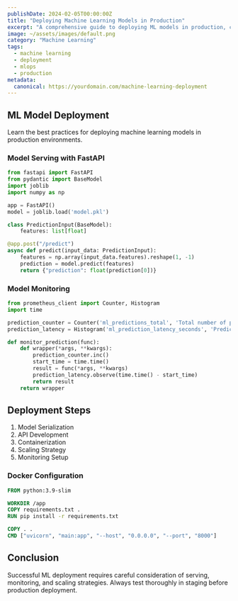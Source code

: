 ```yaml
---
publishDate: 2024-02-05T00:00:00Z
title: "Deploying Machine Learning Models in Production"
excerpt: "A comprehensive guide to deploying ML models in production, covering containerization, scaling, and monitoring."
image: ~/assets/images/default.png
category: "Machine Learning"
tags:
  - machine learning
  - deployment
  - mlops
  - production
metadata:
  canonical: https://yourdomain.com/machine-learning-deployment
---
```


## ML Model Deployment

Learn the best practices for deploying machine learning models in production environments.

### Model Serving with FastAPI

```python
from fastapi import FastAPI
from pydantic import BaseModel
import joblib
import numpy as np

app = FastAPI()
model = joblib.load('model.pkl')

class PredictionInput(BaseModel):
    features: list[float]

@app.post("/predict")
async def predict(input_data: PredictionInput):
    features = np.array(input_data.features).reshape(1, -1)
    prediction = model.predict(features)
    return {"prediction": float(prediction[0])}
```

### Model Monitoring

```python
from prometheus_client import Counter, Histogram
import time

prediction_counter = Counter('ml_predictions_total', 'Total number of predictions')
prediction_latency = Histogram('ml_prediction_latency_seconds', 'Prediction latency')

def monitor_prediction(func):
    def wrapper(*args, **kwargs):
        prediction_counter.inc()
        start_time = time.time()
        result = func(*args, **kwargs)
        prediction_latency.observe(time.time() - start_time)
        return result
    return wrapper
```

## Deployment Steps

1. Model Serialization
2. API Development
3. Containerization
4. Scaling Strategy
5. Monitoring Setup

### Docker Configuration

```dockerfile
FROM python:3.9-slim

WORKDIR /app
COPY requirements.txt .
RUN pip install -r requirements.txt

COPY . .
CMD ["uvicorn", "main:app", "--host", "0.0.0.0", "--port", "8000"]
```

## Conclusion

Successful ML deployment requires careful consideration of serving, monitoring, and scaling strategies. Always test thoroughly in staging before production deployment.
